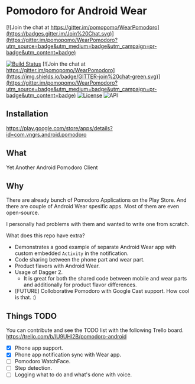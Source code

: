 Pomodoro for Android Wear
=========================

[![Join the chat at https://gitter.im/pomopomo/WearPomodoro](https://badges.gitter.im/Join%20Chat.svg)](https://gitter.im/pomopomo/WearPomodoro?utm_source=badge&utm_medium=badge&utm_campaign=pr-badge&utm_content=badge)

[![Build Status](https://travis-ci.org/pomopomo/WearPomodoro.png?branch=develop)](https://travis-ci.org/pomopomo/WearPomodoro)
[![Join the chat at https://gitter.im/pomopomo/WearPomodoro](https://img.shields.io/badge/GITTER-join%20chat-green.svg)](https://gitter.im/pomopomo/WearPomodoro?utm_source=badge&utm_medium=badge&utm_campaign=pr-badge&utm_content=badge)
[![License](http://img.shields.io/:license-apache-blue.svg)](http://www.apache.org/licenses/LICENSE-2.0.html)
![API](https://img.shields.io/badge/API-16%2B-brightgreen.svg?style=flat)

Installation
------------

https://play.google.com/store/apps/details?id=com.vngrs.android.pomodoro

What
----
Yet Another Android Pomodoro Client

Why
---
There are already bunch of Pomodoro Applications on the Play Store. And there are couple of Android Wear spesific apps. Most of them are even open-source. 

I personally had problems with them and wanted to write one from scratch.

What does this repo have extra?
- Demonstrates a good example of separate Android Wear app with custom embedded `Activity` in the notification.
- Code sharing between the phone part and wear part. 
- Product flavors with Android Wear. 
- Usage of Dagger 2. 
  - It is great for both the shared code between mobile and wear parts and additionally for product flavor differences. 
- [FUTURE] Colloborative Pomodoro with Google Cast support. How cool is that. :)

Things TODO
-----------
You can contribute and see the TODO list with the following Trello board.
https://trello.com/b/lU9UHl2B/pomodoro-android

* [X] Phone app support.
* [X] Phone app notification sync with Wear app.
* [ ] Pomodoro WatchFace.
* [ ] Step detection.
* [ ] Logging what to do and what's done with voice.
